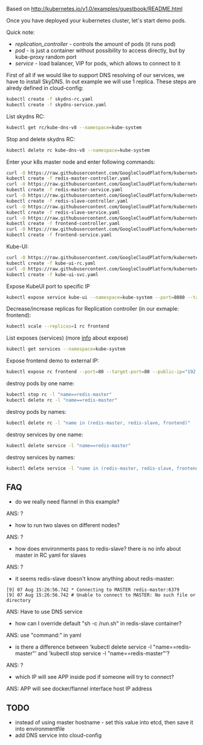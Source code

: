 Based on http://kubernetes.io/v1.0/examples/guestbook/README.html

Once you have deployed your kubernetes cluster, let's start demo pods.

Quick note:

* *replication_controller* - controls the amount of pods (it runs pod)
* *pod* - is just a container without possibility to access directly, but by kube-proxy random port
* *service* - load balancer, VIP for pods, which allows to connect to it

First of all if we would like to support DNS resolving of our services, we have to install SkyDNS. In out example we will use 1 replica. These steps are alredy defined in cloud-config:

```sh
kubectl create -f skydns-rc.yaml
kubectl create -f skydns-service.yaml
```

List skydns RC:

```sh
kubectl get rc/kube-dns-v8 --namespace=kube-system
```

Stop and delete skydns RC:

```sh
kubectl delete rc kube-dns-v8 --namespace=kube-system
```

Enter your k8s master node and enter following commands:

```sh
curl -O https://raw.githubusercontent.com/GoogleCloudPlatform/kubernetes/v1.0.1/examples/guestbook/redis-master-controller.yaml
kubectl create -f redis-master-controller.yaml
curl -O https://raw.githubusercontent.com/GoogleCloudPlatform/kubernetes/v1.0.1/examples/guestbook/redis-master-service.yaml
kubectl create -f redis-master-service.yaml
curl -O https://raw.githubusercontent.com/GoogleCloudPlatform/kubernetes/v1.0.1/examples/guestbook/redis-slave-controller.yaml
kubectl create -f redis-slave-controller.yaml
curl -O https://raw.githubusercontent.com/GoogleCloudPlatform/kubernetes/v1.0.1/examples/guestbook/redis-slave-service.yaml
kubectl create -f redis-slave-service.yaml
curl -O https://raw.githubusercontent.com/GoogleCloudPlatform/kubernetes/v1.0.1/examples/guestbook/frontend-controller.yaml
kubectl create -f frontend-controller.yaml
curl -O https://raw.githubusercontent.com/GoogleCloudPlatform/kubernetes/v1.0.1/examples/guestbook/frontend-service.yaml
kubectl create -f frontend-service.yaml
```

Kube-UI:

```sh
curl -O https://raw.githubusercontent.com/GoogleCloudPlatform/kubernetes/v1.0.1/cluster/addons/kube-ui/kube-ui-rc.yaml
kubectl create -f kube-ui-rc.yaml
curl -O https://raw.githubusercontent.com/GoogleCloudPlatform/kubernetes/v1.0.1/cluster/addons/kube-ui/kube-ui-svc.yaml
kubectl create -f kube-ui-svc.yaml
```

Expose KubeUI port to specific IP

```sh
kubectl expose service kube-ui --namespace=kube-system --port=8080 --target-port=8080 --public-ip="192.168.122.216" --name=kube-ui-web
```

Decrease/increase replicas for Replication controller (in our exmaple: frontend):

```sh
kubectl scale --replicas=1 rc frontend
```

List exposes (services) (more [info](https://cloud.google.com/container-engine/docs/kubectl/expose) about expose)

```sh
kubectl get services --namespace=kube-system
```

Expose frontend demo to external IP:

```sh
kubectl expose rc frontend --port=80 --target-port=80 --public-ip="192.168.122.178" --name=guestbook-frontend
```

destroy pods by one name:

```sh
kubectl stop rc -l "name==redis-master"
kubectl delete rc -l "name==redis-master"
```

destroy pods by names:

```sh
kubectl delete rc -l "name in (redis-master, redis-slave, frontend)"
```

destroy services by one name:

```sh
kubectl delete service -l "name==redis-master"
```

destroy services by names:

```sh
kubectl delete service -l "name in (redis-master, redis-slave, frontend)"
```

## FAQ

* do we really need flannel in this example?

ANS: ?

* how to run two slaves on different nodes?

ANS: ?

* how does environments pass to redis-slave? there is no info about master in RC yaml for slaves

ANS: ?

* it seems redis-slave doesn't know anything about redis-master:

```
[9] 07 Aug 15:26:56.742 * Connecting to MASTER redis-master:6379
[9] 07 Aug 15:26:56.742 # Unable to connect to MASTER: No such file or directory
```

ANS: Have to use DNS service

* how can I override default "sh -c /run.sh" in redis-slave container?

ANS: use "command:" in yaml

* is there a difference between 'kubectl delete service -l "name==redis-master"' and 'kubectl stop service -l "name==redis-master"'?

ANS: ?

* which IP will see APP inside pod if someone will try to connect?

ANS: APP will see docker/flannel interface host IP address

## TODO

* instead of using master hostname - set this value into etcd, then save it into environmentfile
* add DNS service into cloud-config
